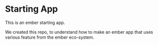 # Starting App

This is an ember starting app.

We created this repo, to understand how to make an ember app that uses various feature from the ember eco-system.
